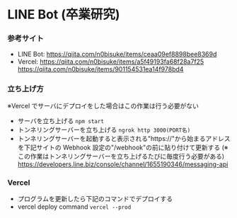 # LINE Bot (卒業研究)

### 参考サイト

- LINE Bot:
  https://qiita.com/n0bisuke/items/ceaa09ef8898bee8369d
- Vercel:
  https://qiita.com/n0bisuke/items/a5f49193fa68f28a7f25
  https://qiita.com/n0bisuke/items/901154531ea14f978bd4

### 立ち上げ方

※Vercel でサーバにデプロイをした場合はこの作業は行う必要がない

- サーバを立ち上げる
  `npm start`
- トンネリングサーバーを立ち上げる
  `ngrok http 3000(PORT名)`
- トンネリングサーバーを起動すると表示される"https://"から始まるアドレスを下記サイトの Webhook 設定の"/webhook"の前に貼り付けて更新する
  (※この作業はトンネリングサーバーを立ち上げるたびに毎度行う必要がある)
  https://developers.line.biz/console/channel/1655190346/messaging-api

### Vercel

- プログラムを更新したら下記のコマンドでデプロイする
- vercel deploy command
  `vercel --prod`

